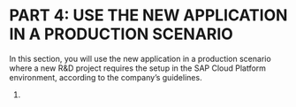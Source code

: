 # PART 4: USE THE NEW APPLICATION IN A PRODUCTION SCENARIO

In this section, you will use the new application in a production scenario where a new R&D project requires the setup in the SAP Cloud Platform environment, according to the company’s guidelines.  

1. 